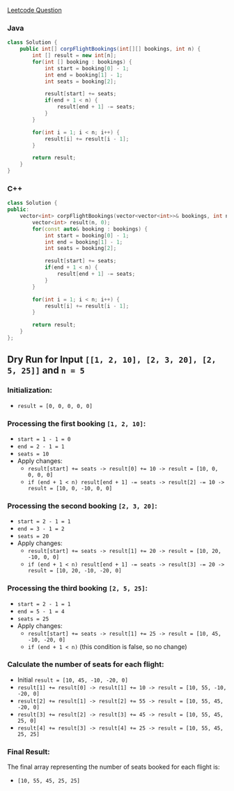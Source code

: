 [Leetcode Question](https://leetcode.com/problems/corporate-flight-bookings/)
### Java
```java
class Solution {
    public int[] corpFlightBookings(int[][] bookings, int n) {
        int [] result = new int[n];
        for(int [] booking : bookings) {
            int start = booking[0] - 1;
            int end = booking[1] - 1;
            int seats = booking[2];

            result[start] += seats;
            if(end + 1 < n) {
                result[end + 1] -= seats;
            }
        }

        for(int i = 1; i < n; i++) {
            result[i] += result[i - 1];
        }

        return result;
    }
}
```
### C++
```cpp
class Solution {
public:
    vector<int> corpFlightBookings(vector<vector<int>>& bookings, int n) {
        vector<int> result(n, 0);
        for(const auto& booking : bookings) {
            int start = booking[0] - 1;
            int end = booking[1] - 1;
            int seats = booking[2];

            result[start] += seats;
            if(end + 1 < n) {
                result[end + 1] -= seats;
            }
        }

        for(int i = 1; i < n; i++) {
            result[i] += result[i - 1];
        }

        return result;
    }
};

```
## Dry Run for Input `[[1, 2, 10], [2, 3, 20], [2, 5, 25]]` and `n = 5`

### Initialization:
- `result = [0, 0, 0, 0, 0]`

### Processing the first booking `[1, 2, 10]`:
- `start = 1 - 1 = 0`
- `end = 2 - 1 = 1`
- `seats = 10`
- Apply changes:
  - `result[start] += seats -> result[0] += 10 -> result = [10, 0, 0, 0, 0]`
  - `if (end + 1 < n) result[end + 1] -= seats -> result[2] -= 10 -> result = [10, 0, -10, 0, 0]`

### Processing the second booking `[2, 3, 20]`:
- `start = 2 - 1 = 1`
- `end = 3 - 1 = 2`
- `seats = 20`
- Apply changes:
  - `result[start] += seats -> result[1] += 20 -> result = [10, 20, -10, 0, 0]`
  - `if (end + 1 < n) result[end + 1] -= seats -> result[3] -= 20 -> result = [10, 20, -10, -20, 0]`

### Processing the third booking `[2, 5, 25]`:
- `start = 2 - 1 = 1`
- `end = 5 - 1 = 4`
- `seats = 25`
- Apply changes:
  - `result[start] += seats -> result[1] += 25 -> result = [10, 45, -10, -20, 0]`
  - `if (end + 1 < n)` (this condition is false, so no change)

### Calculate the number of seats for each flight:
- Initial `result = [10, 45, -10, -20, 0]`
- `result[1] += result[0] -> result[1] += 10 -> result = [10, 55, -10, -20, 0]`
- `result[2] += result[1] -> result[2] += 55 -> result = [10, 55, 45, -20, 0]`
- `result[3] += result[2] -> result[3] += 45 -> result = [10, 55, 45, 25, 0]`
- `result[4] += result[3] -> result[4] += 25 -> result = [10, 55, 45, 25, 25]`

### Final Result:
The final array representing the number of seats booked for each flight is:
- `[10, 55, 45, 25, 25]`
